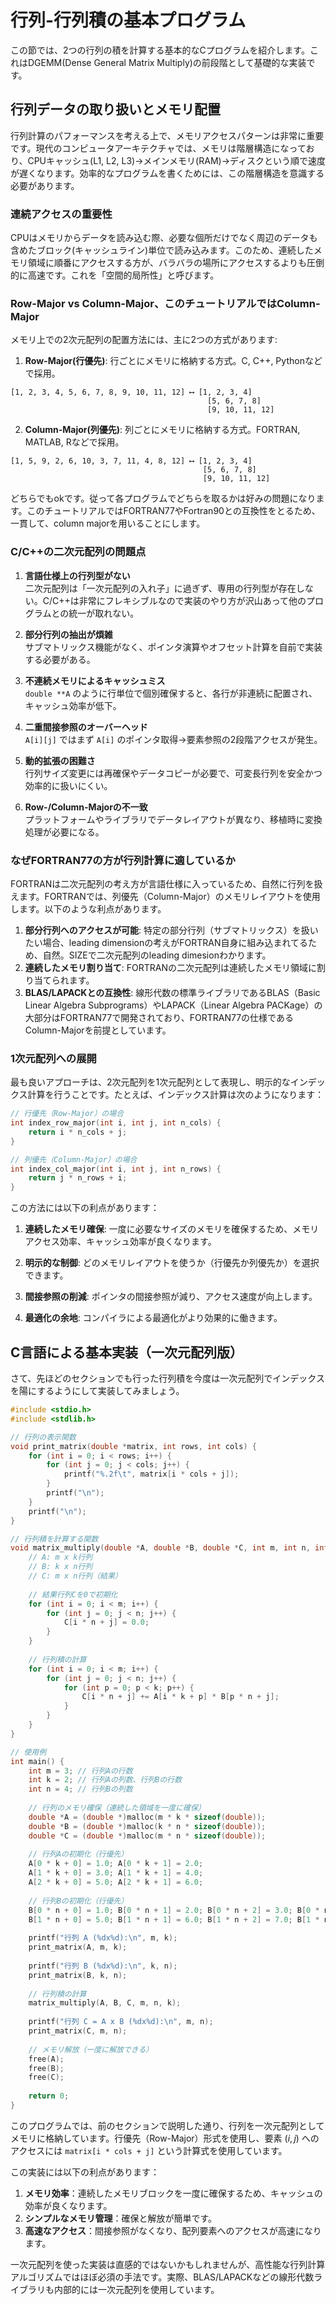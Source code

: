 # 行列-行列積の基本プログラム

この節では、2つの行列の積を計算する基本的なCプログラムを紹介します。これはDGEMM(Dense General Matrix Multiply)の前段階として基礎的な実装です。

## 行列データの取り扱いとメモリ配置

行列計算のパフォーマンスを考える上で、メモリアクセスパターンは非常に重要です。現代のコンピュータアーキテクチャでは、メモリは階層構造になっており、CPUキャッシュ(L1, L2, L3)→メインメモリ(RAM)→ディスクという順で速度が遅くなります。効率的なプログラムを書くためには、この階層構造を意識する必要があります。

### 連続アクセスの重要性

CPUはメモリからデータを読み込む際、必要な個所だけでなく周辺のデータも含めたブロック(キャッシュライン)単位で読み込みます。このため、連続したメモリ領域に順番にアクセスする方が、バラバラの場所にアクセスするよりも圧倒的に高速です。これを「空間的局所性」と呼びます。

### Row-Major vs Column-Major、このチュートリアルではColumn-Major

メモリ上での2次元配列の配置方法には、主に2つの方式があります:

1. **Row-Major(行優先)**: 行ごとにメモリに格納する方式。C, C++, Pythonなどで採用。
```
[1, 2, 3, 4, 5, 6, 7, 8, 9, 10, 11, 12] ⟷ [1, 2, 3, 4]
                                            [5, 6, 7, 8]
                                            [9, 10, 11, 12]
```

2. **Column-Major(列優先)**: 列ごとにメモリに格納する方式。FORTRAN, MATLAB, Rなどで採用。
```
[1, 5, 9, 2, 6, 10, 3, 7, 11, 4, 8, 12] ⟷ [1, 2, 3, 4]
                                           [5, 6, 7, 8]
                                           [9, 10, 11, 12]
```
どちらでもokです。従って各プログラムでどちらを取るかは好みの問題になります。このチュートリアルではFORTRAN77やFortran90との互換性をとるため、一貫して、column majorを用いることにします。

### C/C++の二次元配列の問題点

1. **言語仕様上の行列型がない**  
   二次元配列は「一次元配列の入れ子」に過ぎず、専用の行列型が存在しない。C/C++は非常にフレキシブルなので実装のやり方が沢山あって他のプログラムとの統一が取れない。

2. **部分行列の抽出が煩雑**  
   サブマトリックス機能がなく、ポインタ演算やオフセット計算を自前で実装する必要がある。

3. **不連続メモリによるキャッシュミス**  
   `double **A` のように行単位で個別確保すると、各行が非連続に配置され、キャッシュ効率が低下。

4. **二重間接参照のオーバーヘッド**  
   `A[i][j]` ではまず `A[i]` のポインタ取得→要素参照の2段階アクセスが発生。

5. **動的拡張の困難さ**  
   行列サイズ変更には再確保やデータコピーが必要で、可変長行列を安全かつ効率的に扱いにくい。

6. **Row-/Column-Majorの不一致**  
   プラットフォームやライブラリでデータレイアウトが異なり、移植時に変換処理が必要になる。

   
### なぜFORTRAN77の方が行列計算に適しているか
FORTRANは二次元配列の考え方が言語仕様に入っているため、自然に行列を扱えます。FORTRANでは、列優先（Column-Major）のメモリレイアウトを使用します。以下のような利点があります。
1. **部分行列へのアクセスが可能**: 特定の部分行列（サブマトリックス）を扱いたい場合、leading dimensionの考えがFORTRAN自身に組み込まれてるため、自然。SIZEで二次元配列のleading dimesionわかります。
2. **連続したメモリ割り当て**: FORTRANの二次元配列は連続したメモリ領域に割り当てられます。
3. **BLAS/LAPACKとの互換性**: 線形代数の標準ライブラリであるBLAS（Basic Linear Algebra Subprograms）やLAPACK（Linear Algebra PACKage）の大部分はFORTRAN77で開発されており、FORTRAN77の仕様であるColumn-Majorを前提としています。

### 1次元配列への展開

最も良いアプローチは、2次元配列を1次元配列として表現し、明示的なインデックス計算を行うことです。たとえば、インデックス計算は次のようになります：

```c
// 行優先（Row-Major）の場合
int index_row_major(int i, int j, int n_cols) {
    return i * n_cols + j;
}

// 列優先（Column-Major）の場合
int index_col_major(int i, int j, int n_rows) {
    return j * n_rows + i;
}
```

この方法には以下の利点があります：

1. **連続したメモリ確保**: 一度に必要なサイズのメモリを確保するため、メモリアクセス効率、キャッシュ効率が良くなります。

2. **明示的な制御**: どのメモリレイアウトを使うか（行優先か列優先か）を選択できます。

3. **間接参照の削減**: ポインタの間接参照が減り、アクセス速度が向上します。

4. **最適化の余地**: コンパイラによる最適化がより効果的に働きます。

## C言語による基本実装（一次元配列版）
さて、先ほどのセクションでも行った行列積を今度は一次元配列でインデックスを陽にするようにして実装してみましょう。

```c
#include <stdio.h>
#include <stdlib.h>

// 行列の表示関数
void print_matrix(double *matrix, int rows, int cols) {
    for (int i = 0; i < rows; i++) {
        for (int j = 0; j < cols; j++) {
            printf("%.2f\t", matrix[i * cols + j]);
        }
        printf("\n");
    }
    printf("\n");
}

// 行列積を計算する関数
void matrix_multiply(double *A, double *B, double *C, int m, int n, int k) {
    // A: m x k行列
    // B: k x n行列
    // C: m x n行列（結果）
    
    // 結果行列Cを0で初期化
    for (int i = 0; i < m; i++) {
        for (int j = 0; j < n; j++) {
            C[i * n + j] = 0.0;
        }
    }
    
    // 行列積の計算
    for (int i = 0; i < m; i++) {
        for (int j = 0; j < n; j++) {
            for (int p = 0; p < k; p++) {
                C[i * n + j] += A[i * k + p] * B[p * n + j];
            }
        }
    }
}

// 使用例
int main() {
    int m = 3; // 行列Aの行数
    int k = 2; // 行列Aの列数、行列Bの行数
    int n = 4; // 行列Bの列数
    
    // 行列のメモリ確保（連続した領域を一度に確保）
    double *A = (double *)malloc(m * k * sizeof(double));
    double *B = (double *)malloc(k * n * sizeof(double));
    double *C = (double *)malloc(m * n * sizeof(double));
    
    // 行列Aの初期化（行優先）
    A[0 * k + 0] = 1.0; A[0 * k + 1] = 2.0;
    A[1 * k + 0] = 3.0; A[1 * k + 1] = 4.0;
    A[2 * k + 0] = 5.0; A[2 * k + 1] = 6.0;
    
    // 行列Bの初期化（行優先）
    B[0 * n + 0] = 1.0; B[0 * n + 1] = 2.0; B[0 * n + 2] = 3.0; B[0 * n + 3] = 4.0;
    B[1 * n + 0] = 5.0; B[1 * n + 1] = 6.0; B[1 * n + 2] = 7.0; B[1 * n + 3] = 8.0;
    
    printf("行列 A (%dx%d):\n", m, k);
    print_matrix(A, m, k);
    
    printf("行列 B (%dx%d):\n", k, n);
    print_matrix(B, k, n);
    
    // 行列積の計算
    matrix_multiply(A, B, C, m, n, k);
    
    printf("行列 C = A x B (%dx%d):\n", m, n);
    print_matrix(C, m, n);
    
    // メモリ解放（一度に解放できる）
    free(A);
    free(B);
    free(C);
    
    return 0;
}
```

このプログラムでは、前のセクションで説明した通り、行列を一次元配列としてメモリに格納しています。行優先（Row-Major）形式を使用し、要素 $(i,j)$ へのアクセスには `matrix[i * cols + j]` という計算式を使用しています。

この実装には以下の利点があります：

1. **メモリ効率**：連続したメモリブロックを一度に確保するため、キャッシュの効率が良くなります。
2. **シンプルなメモリ管理**：確保と解放が簡単です。
3. **高速なアクセス**：間接参照がなくなり、配列要素へのアクセスが高速になります。

一次元配列を使った実装は直感的ではないかもしれませんが、高性能な行列計算アルゴリズムではほぼ必須の手法です。実際、BLAS/LAPACKなどの線形代数ライブラリも内部的には一次元配列を使用しています。
